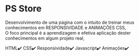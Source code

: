 # PS Store
Desenvolvimento de uma página com o intuito de treinar meus conhecimentos em RESPONSIVIDADE e ANIMAÇÕES CSS,  
O foco principal é a aprendizagem e efetiva aplicação dester conhecimentos em algum projeto real,  

HTML✔️
CSS✔️
Responsividade✔️
Javascript✔️
Animações✔️
